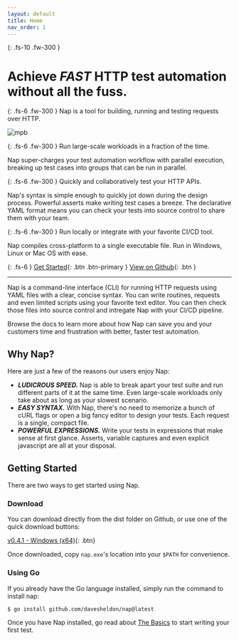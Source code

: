 ```yaml
---
layout: default
title: Home
nav_order: 1
---
```

{: .fs-10 .fw-300 }
# Achieve _FAST_ HTTP test automation without all the fuss.

{: .fs-6 .fw-300 }
Nap is a tool for building, running and testing requests over HTTP.

![mpb](https://github.com/davesheldon/nap/assets/7782805/e7d70e5e-6ea3-4bb8-b909-e770ec9298f7)

{: .fs-6 .fw-300 }
Run large-scale workloads in a fraction of the time. 

Nap super-charges your test automation workflow with parallel execution, breaking up test cases into groups that can be run in parallel. 

{: .fs-6 .fw-300 }
Quickly and collaboratively test your HTTP APIs.

Nap's syntax is simple enough to quickly jot down during the design process. Powerful asserts make writing test cases a breeze. The declarative YAML format means you can check your tests into source control to share them with your team.

{: .fs-6 .fw-300 }
Run locally or integrate with your favorite CI/CD tool. 

Nap compiles cross-platform to a single executable file. Run in Windows, Linux or Mac OS with ease. 

{: .fs-6 }
[Get Started](#getting-started){: .btn .btn-primary } [View on Github](https://github.com/davesheldon/nap){: .btn }

---

Nap is a command-line interface (CLI) for running HTTP requests using YAML files with a clear, concise syntax. You can write routines, requests and even limited scripts using your favorite text editor. You can then check those files into source control and intregate Nap with your CI/CD pipeline.

Browse the docs to learn more about how Nap can save you and your customers time and frustration with better, faster test automation.

## Why Nap?

Here are just a few of the reasons our users enjoy Nap:

- **_LUDICROUS SPEED._** Nap is able to break apart your test suite and run different parts of it at the same time. Even large-scale workloads only take about as long as your slowest scenario.
- **_EASY SYNTAX._** With Nap, there's no need to memorize a bunch of cURL flags or open a big fancy editor to design your tests. Each request is a single, compact file.
- **_POWERFUL EXPRESSIONS._** Write your tests in expressions that make sense at first glance. Asserts, variable captures and even explicit javascript are all at your disposal.

## Getting Started

There are two ways to get started using Nap.

### Download

You can download directly from the dist folder on Github, or use one of the quick download buttons:

[v0.4.1 - Windows (x64)](https://github.com/davesheldon/nap/releases/download/v0.4.1/nap.exe){: .btn}

Once downloaded, copy `nap.exe`'s location into your `$PATH` for convenience.

### Using Go

If you already have the Go language installed, simply run the command to install nap:

```bash
$ go install github.com/davesheldon/nap@latest
```

Once you have Nap installed, go read about [The Basics](/the-basics) to start writing your first test.
